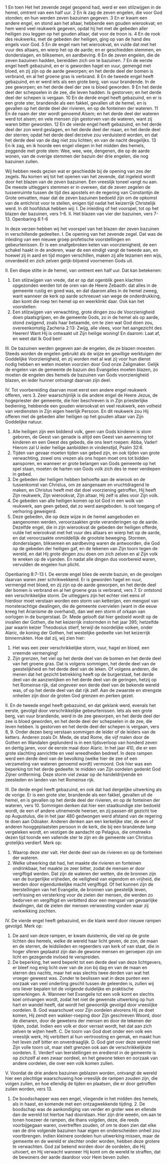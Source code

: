 1 En toen Het het zevende zegel geopend had, werd er een stilzwijgen in de hemel, omtrent van een half uur. 2 En ik zag de zeven engelen, die voor God stonden; en hun werden zeven bazuinen gegeven. 3 En er kwam een andere engel, en stond aan het altaar, hebbende een gouden wierookvat; en hem werd veel reukwerk gegeven, opdat hij het met de gebeden aller heiligen zou leggen op het gouden altaar, dat voor de troon is. 4 En de rook des reukwerks, met de gebeden der heiligen, ging op van de hand des engels voor God. 5 En de engel nam het wierookvat, en vulde dat met het vuur des altaars, en wierp het op de aarde; en er geschiedden stemmen, en donderslagen, en bliksemen, en aardbeving. 6 En de zeven engelen, die de zeven bazuinen hadden, bereidden zich om te bazuinen. 7 En de eerste engel heeft gebazuind, en er is geworden hagel en vuur, gemengd met bloed, en zij zijn op de aarde geworpen; en het derde deel der bomen is verbrand, en al het groene gras is verbrand. 8 En de tweede engel heeft gebazuind, en er werd iets als een grote berg, van vuur brandende. In de zee geworpen; en het derde deel der zee is bloed geworden. 9 En het derde deel der schepselen in de zee, die leven hadden. Is gestorven; en het derde deel der schepen is vergaan. 10 En de derde engel heeft gebazuind, en er is een grote ster, brandende als een fakkel, gevallen uit de hemel, en is gevallen op het derde deel der rivieren, en op de fonteinen der wateren. 11 En de naam der ster wordt genoemd Alsem; en het derde deel der wateren werd tot alsem; en vele mensen zijn gestorven van de wateren, want zij waren bitter geworden. 12 En de vierde engel heeft gebazuind, en het derde deel der zon werd geslagen, en het derde deel der maan, en het derde deel der sterren; opdat het derde deel derzelve zou verduisterd worden, en dat het derde deel van de dag niet zou lichten; en van de nacht desgelijks. 13 En ik zag, en ik hoorde een engel vliegen in het midden des hemels, zeggende met grote stem: Wee, wee, wee, dengenen, die op de aarde wonen, van de overige stemmen der bazuin der drie engelen, die nog bazuinen zullen. 

Wij hebben reeds gezien wat er geschiedde bij de opening van zes der zegels. Nu komen wij tot het openen van het zevende, dat ingeleid wordt door het blazen van de zeven bazuinen. Een vreeslijk toneel vangt nu aan. De meeste uitleggers stemmen er in overeen, dat de zeven zegelen de tussenruimte tussen de tijd des apostels en de regering van Constantijn de Grote omvatten, maar dat de zeven bazuinen bedoeld zijn om de opkomst van de antichrist voor te stellen, enigen tijd nadat het keizerrijk Christelijk werd. In dit hoofdstuk hebben wij: 
I. De inleiding of het voorspel, tot op het blazen der bazuinen, vers 1-6. 
II. Het blazen van vier der bazuinen, vers 7- 13. Openbaring 8:1-6 

In deze verzen hebben wij het voorspel van het blazen der zeven bazuinen in verschillende gedeelten. 
I. De opening van het zevende zegel. Dat was de inleiding van een nieuwe groep profetische voorstellingen en gebeurtenissen. Er is een onafgebroken keten van voorzienigheid, de een schakel haakt in de anderen, waar de een eindigt vangt de tweede aan, en hoewel zij in aard en tijd mogen verschillen, maken zij alle tezamen een wijs, onverdeeld en zich zelven gelijk-blijvend voornemen Gods uit. 

II. Een diepe stilte in de hemel, van omtrent een half uur. Dat kan betekenen: 
1. Een stilzwijgen van vrede, dat er op dat ogenblik geen klachten opgezonden werden tot de oren van de Heere Zebaoth: dat alles in de gemeente rustig en goed was, en dat daarom alles in de hemel zweeg, want wanneer de kerk op aarde schreeuwt van wege de onderdrukking, dan komt die roep ten hemel op en weerklinkt daar. Ook kan het voorstellen: 
2. Een stilzwijgen van verwachting, grote dingen zou de Voorzienigheid doen plaatsgrijpen, en de gemeente Gods, zo in de hemel als op aarde, stond zwijgend, zoals haar betaamde, om te zien wat God doen zou, overeenkomstig Zacheria 2:13: Zwijg, alle vlees, voor het aangezicht des Heeren! Want Hij is ontwaakt uit Zijn heilige woning! En daarom: Laat af, en weet dat Ik God ben! 

III. De bazuinen werden gegeven aan de engelen, die ze blazen moesten. Steeds worden de engelen gebruikt als de wijze en gewillige werktuigen der Goddelijke Voorzienigheid, en zij worden met al wat zij voor hun dienst nodig hebben en weten moeten voorzien door God onze Zaligmaker. Gelijk de engelen van de gemeente de bazuin des Evangelies moeten blazen, zo moeten de engelen des hemels de bazuinen van Gods voorzienigheid blazen, en ieder hunner ontvangt daarvan zijn deel. 

IV. Tot voorbereiding daarvan moet eerst een andere engel reukwerk offeren, vers 3. Zeer waarschijnlijk is die andere engel de Heere Jezus, de hogepriester der gemeente, die hier beschreven is in Zijn priesterlijke bediening, hebbende een gouden wierookvat en veel reukwerk, een volheid van verdiensten in Zijn eigen heerlijk Persoon. En dit reukwerk zou Hij offeren met de gebeden aller heiligen op het gouden altaar van Zijn Goddelijke natuur. 
1. Alle heiligen zijn een biddend volk, geen van Gods kinderen is stom geboren, de Geest van genade is altijd een Geest van aanneming tot kinderen en een Geest des gebeds, die ons leert roepen: Abba, Vader! Hierom zal U ieder heilige aanbidden in vindenstijd, Psalm 32:6. 
2. Tijden van gevaar moeten tijden van gebed zijn, en ook tijden van grote verwachting, zowel ons vrezen als ons hopen moet ons tot bidden aansporen, en wanneer er grote belangen van Gods gemeente op het spel staan, moeten de harten van Gods volk zich des te meer verdiepen in gebed. 
3. De gebeden der heiligen hebben behoefte aan de wierook en de tussenkomst van Christus, om ze aangenaam en vruchtdragend te maken, en Christus heeft met dat doel voorziening getroffen, Hij heeft Zijn reukwerk, Zijn wierookvat, Zijn altaar, Hij zelf is alles voor Zijn volk. 
4. De gebeden van alle heiligen komen op tot God in een wolk van reukwerk, aan geen gebed, dat zo werd aangeboden. Is ooit toegang of verhoring geweigerd. 
5. Deze gebeden, die op deze wijze in de hemel aangeboden en aangenomen werden, veroorzaakten grote veranderingen op de aarde. Dezelfde engel, die in zijn wierookvat de gebeden der heiligen offerde, vulde het wierookvat met het vuur des altaars en wierp het op de aarde, en dat veroorzaakte onmiddellijk de grootste beweging. Stormen, donderslagen, bliksemen en aardbeving waren de antwoorden, die God op de gebeden der heiligen gaf, en de tekenen van Zijn toorn tegen de wereld, en dat Hij grote dingen zou doen om zich zelven en al Zijn volk te wreken op de vijanden. En nadat alle dingen dus voorbereid waren, vervulden de engelen hun plicht. 

Openbaring 8:7-13 
I. De eerste engel blies de eerste bazuin, en de gevolgen daarvan waren zeer schrikwekkend. Er is geworden hagel en vuur, vermengd met bloed, en zij zijn op de aarde geworpen, en het derde deel der bomen is verbrand en al het groene gras is verbrand, vers 7. Er ontstond een verschrikkelijke storm. De uitleggers zijn het echter niet eens of hierdoor moet verstaan worden een storm van ketterijen, een mengsel van monsterachtige dwalingen, die de gemeente overvielen (want in die eeuw kreeg het Arianisme de overhand), dan wel een storm of orkaan van oorlogen in de burgerstaat. Dr. Mede gelooft dat hier gedoeld wordt op de invallen der Gothen, die het keizerrijk instormden in het jaar 395; hetzelfde jaar waarin keizer Theodosius stierf, terwijl de noordelijke volken, onder Alaric, de koning der Gothen, het westelijke gedeelte van het keizerrijk binnenrukten. Hoe dat zij, wij zien hier: 
1. Het was een zeer verschrikkelijke storm, vuur, hagel en bloed, een vreemde vermenging! 
2. Zijn grenzen, het viel op het derde deel van de bomen en het derde deel van het groene gras. Dat is volgens sommigen, het derde deel van de geestelijkheid en het derde deel van de leken. Of volgens anderen, die menen dat het gezicht betrekking heeft op de burgerstaat, het derde deel van de aanzienlijken en het derde deel van de geringen, hetzij op het Romeinse rijk, dat ongeveer een derde deel van de bekende wereld was, of op het derde deel van dat rijk zelf. Aan de zwaarste en strengste onheilen zijn door de groten God grenzen en perken gezet. 

II. En de tweede engel heeft gebazuind, en dat geklank werd, evenals het eerste, gevolgd door verschrikkelijke gebeurtenissen. Iets als een grote berg, van vuur brandende, werd in de zee geworpen, en het derde deel der zee is bloed geworden, en het derde deel der schepselen in de zee, die leven hebben. Is gestorven en het derde deel der schepen is vergaan, vers 8, 9. Onder dezen berg verstaan sommigen de leider of de leiders van de ketters. Anderen zoals Dr. Mede, de stad Rome, die vijf malen door de Gothen en Wandalen geplunderd is in een tijdsverloop van honderd zeven en dertig jaren, voor de eerste maal door Alaric. In het jaar 410, die er een grote slachting aanrichtte en veel wreedheden bedreef. In deze rampen werd een derde deel van de bevolking (welke hier de zee of een verzameling van wateren genoemd wordt) vermoord. 
Ook hier was een beperking tot het derde gedeelte: te midden van Zijn oordelen gedenkt God Zijner ontferming. Deze storm viel zwaar op de handeldrijvende en zeesteden en landen van het Romeinse rijk. 

III. De derde engel heeft gebazuind, en ook dat had dergelijke uitwerking als de vorige. Er is een grote ster, brandende als een fakkel, gevallen uit de hemel, en is gevallen op het derde deel der rivieren, en op de fonteinen der wateren, vers 10. 
Sommigen denken dat hier een staatkundige ster bedoeld wordt, de een of andere uitnemende heerser, en zij passen dit gezicht toe op Augustulus, die in het jaar 480 gedwongen werd afstand van de regering te doen aan Odoaker. Anderen denken aan een kerkelijke ster, de een of anderen hooggeplaatsten persoon in de kerk, die bij een brandende lamp vergeleken wordt, en vestigen de aandacht op Pelagius, die omstreeks dezen tijd toonde een vallende ster te zijn en de gemeente van Christus grotelijks verdierf. Merk op: 
1. Waarop deze ster valt. Het derde deel van de rivieren en op de fonteinen der wateren. 
2. Welke uitwerking dat had, het maakte die rivieren en fonteinen ondrinkbaar, het maakte ze zeer bitter, zodat de mensen er door vergiftigd werden. Dat zijn de wateren der wetten, die de bronnen zijn van de burgerlijke vrijheden, de veiligheid van eigendom en vrijheid, die werden door eigendunkelijke macht vergiftigd. Of het kunnen zijn de leerstellingen van het Evangelie, de bronnen van geestelijk leven, verfrissing en versterking voor de zielen der mensen, die werden zo bedorven en vergiftigd en verbitterd door een mengsel van gevaarlijke dwalingen, dat de zielen der mensen verwoesting vonden waar zij verkwikking zochten. 

IV. De vierde engel heeft gebazuind, en die klank werd door nieuwe rampen gevolgd. Merk op: 
1. De aard van deze rampen, er kwam duisternis, die viel op de grote lichten des hemels, welke de wereld haar licht geven, de zon, de maan en de sterren, de leidslieden en regeerders van kerk of van staat, die in hoger sferen geplaatst zijn dan de gewone mensen en geroepen zijn om licht en gezegende invloed te verspreiden. 
2. De beperking, het werd beperkt tot een derde deel van deze lichtgevers, er bleef nog enig licht over van de zon bij dag en van de maan en sterren des nachts, maar het was slechts twee derden van wat het vroeger geweest was. Zonder te beslissen wat in deze punten een oorzaak van veel onderling geschil tussen de geleerden is, zullen wij ons liever bepalen tot de volgende duidelijke en praktische opmerkingen. 
A. Wanneer het Evangelie tot een volk komt en slechts koel ontvangen wordt, zodat het niet de gewenste uitwerking op hun hart en wandel heeft, dat wordt het gewoonlijk gevolgd door vreeslijke oordelen. 
B. God waarschuwt voor Zijn oordelen alvorens Hij ze doet komen, Hij zendt een wakker-roeping door Zijn geschreven Woord, door de dienaren, door de gewetens der mensen en door de tekenen der tijden, zodat. Indien een volk er door verrast wordt, het dat aan zich zelven te wijten heeft. 
C. De toorn van God doet onder een volk een vreeslijk werk, Hij verbittert al hun vertroosting en gemak, en maakt hun het leven zelf bitter en onverdraaglijk. 
D. God giet over deze wereld niet Zijn volle toorn uit, maar stelt grenzen ook aan de verschrikkelijkste oordelen. 
E. Verderf van leerstellingen en eredienst in de gemeente is op zichzelf al een zwaar oordeel, en het gewone teken en oorzaak van andere oordelen, die over een volk komen zullen. 

V. Voordat de drie andere bazuinen geblazen worden, ontvangt de wereld hier een plechtige waarschuwing hoe vreeslijk de rampen zouden zijn, die volgen zullen, en hoe ellendig de tijden en plaatsen, die er door getroffen zullen worden, vers 13. 
1. De boodschapper was een engel, vliegende in het midden des hemels, als in haast, en komende met een ontzagwekkende tijding. 2. De boodschap was de aankondiging van verder en groter wee en ellende dan de wereld tot hiertoe had doorstaan. Hier zijn drie weeën, om aan te tonen hoezeer de rampen, die thans volgden, deze, die reeds voorbijgegaan waren, overtreffen zouden, of om te doen zien dat elke van de drie volgende bazuinen haar eigen en onderscheiden onheil zou voortbrengen. Indien kleinere oordelen hun uitwerking missen, maar de gemeente en de wereld er slechter onder worden, hebben deze grotere te verwachten. God zal bekend worden door de oordelen, die Hij uitvoert, en Hij verwacht wanneer Hij komt om de wereld te straffen, dat de bewoners der aarde daardoor voor Hem beven zullen. 
